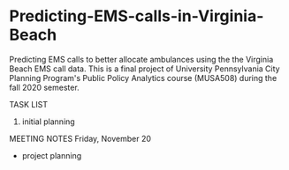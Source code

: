 # Predicting-EMS-calls-in-Virginia-Beach
Predicting EMS calls to better allocate ambulances using the the Virginia Beach EMS call data. This is a final project of University Pennsylvania City Planning Program's Public Policy Analytics course (MUSA508) during the fall 2020 semester. 

TASK LIST

1) initial planning



MEETING NOTES
Friday, November 20
- project planning
